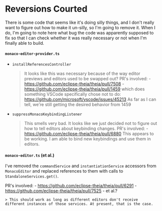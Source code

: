 # Reversions Courted

There is some code that seems like it's doing silly things, and I don't really want to figure out how to make it un-silly, so I'm going to remove it. When I do, I'm going to note here what bug the code was apparently supposed to fix so that I can check whether it was really necessary or not when I'm finally able to build.

#### `monaco-editor-provider.ts`

- `installReferencesController`
    > It looks like this was necessary because of the way editor previews and editors used to be swapped out?
    PR's involved:
        - https://github.com/eclipse-theia/theia/pull/7508
        - https://github.com/eclipse-theia/theia/pull/1459 which does something VSCode specifically chose not to do: https://github.com/microsoft/vscode/issues/45213
    > As far as I can tell, we're still getting the desired behavior from 1459
- `suppressMonacoKeybindingListener`
    > This smells very bad. It looks like we just decided not to figure out how to tell editors about keybinding changes.
    PR's involved:
        - https://github.com/eclipse-theia/theia/pull/6880
    > This appears to be working. I am able to bind new keybindings and use them in editors.
#### `monaco-editor.ts` (et al.)

I've removed the `commandService` and `instantiationService` accessors from `MonacoEditor` and replaced references to them with calls to `StandaloneServices.get()`.

PR's involved:
    - https://github.com/eclipse-theia/theia/pull/6291
    - https://github.com/eclipse-theia/theia/pull/7525
    - et al.?

    > This should work as long as different editors don't receive different instances of those services. At present, that is the case.
